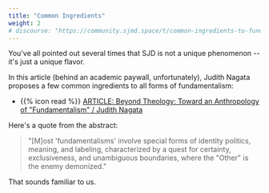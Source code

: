 ```yaml
---
title: "Common Ingredients"
weight: 2
# discourse: "https://community.sjmd.space/t/common-ingredients-to-fundamentalism"
---
```


You've all pointed out several times that SJD is not a unique phenomenon -- it's just a unique flavor.

In this article (behind an academic paywall, unfortunately), Judith Nagata proposes a few common ingredients to all forms of fundamentalism:

- {{% icon read %}} [ARTICLE: Beyond Theology: Toward an Anthropology of "Fundamentalism" / Judith Nagata](https://anthrosource.onlinelibrary.wiley.com/doi/pdf/10.1525/aa.2001.103.2.481)

Here's a quote from the abstract:

>"[M]ost 'fundamentalisms' involve special forms of identity politics, meaning, and labeling, characterized by a quest for certainty, exclusiveness, and unambiguous boundaries, where the "Other" is the enemy demonized."

That sounds familiar to us.